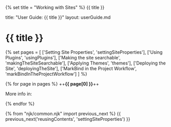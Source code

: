 {% set title = "Working with Sites" %}
<span id="title" class="d-none">{{ title }}</span>

<frontmatter>
  title: "User Guide: {{ title }}"
  layout: userGuide.md
</frontmatter>

# {{ title }}

{% set pages = [
  ['Setting Site Properties', 'settingSiteProperties'],
  ['Using Plugins', 'usingPlugins'],
  ['Making the site searchable', 'makingTheSiteSearchable'],
  ['Applying Themes', 'themes'],
  ['Deploying the Site', 'deployingTheSite'],
  ['MarkBind in the Project Workflow', 'markBindInTheProjectWorkflow']
] %}

{% for page in pages %}
++**{{ page[0] }}**++

<blockquote>

<include src="{{ page[1] }}.md#overview" inline />
</blockquote>

<span class="indented">More info in: <include src="{{ page[1] }}.md#link" inline trim /></span>

{% endfor %}

{% from "njk/common.njk" import previous_next %}
{{ previous_next('reusingContents', 'settingSiteProperties') }}

